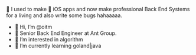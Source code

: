 🌈 I used to make 📱 iOS apps and now make professional Back End Systems for a living and also write some bugs hahaaaaa. 

- 👋 Hi, I’m @oitm
- 💼 Senior Back End Engineer at Ant Group.
- 👀 I’m interested in algorithm
- 🌱 I’m currently learning goland|java

<!---
songshuran/songshuran is a ✨ special ✨ repository because its `README.md` (this file) appears on your GitHub profile.
You can click the Preview link to take a look at your changes.
--->
